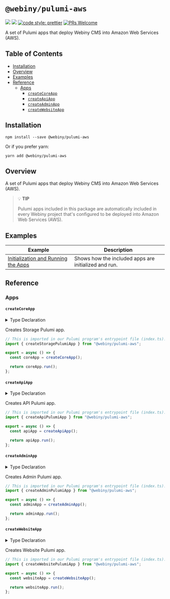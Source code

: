 # `@webiny/pulumi-aws`

[![](https://img.shields.io/npm/dw/@webiny/pulumi-aws.svg)](https://www.npmjs.com/package/@webiny/pulumi-aws)
[![](https://img.shields.io/npm/v/@webiny/pulumi-aws.svg)](https://www.npmjs.com/package/@webiny/pulumi-aws)
[![code style: prettier](https://img.shields.io/badge/code_style-prettier-ff69b4.svg?style=flat-square)](https://github.com/prettier/prettier)
[![PRs Welcome](https://img.shields.io/badge/PRs-welcome-brightgreen.svg?style=flat-square)](http://makeapullrequest.com)

A set of Pulumi apps that deploy Webiny CMS into Amazon Web Services (AWS).

## Table of Contents

- [Installation](#installation)
- [Overview](#overview)
- [Examples](#examples)
- [Reference](#reference)
    - [Apps](#functions)
        - [`createCoreApp`](#createCoreApp)
        - [`createApiApp`](#createApiApp)
        - [`createAdminApp`](#createAdminApp)
        - [`createWebsiteApp`](#createWebsiteApp)

## Installation

```
npm install --save @webiny/pulumi-aws
```

Or if you prefer yarn:

```
yarn add @webiny/pulumi-aws
```

## Overview

A set of Pulumi apps that deploy Webiny CMS into Amazon Web Services (AWS). 

> 💡 **TIP**
>
> Pulumi apps included in this package are automatically included in every Webiny project that's configured to be deployed into Amazon Web Services (AWS).

## Examples

| Example                           | Description                                                     |
| --------------------------------- | --------------------------------------------------------------- |
| [Initialization and Running the Apps](./docs/examples/initializationAndRunningTheApps.md) | Shows how the included apps are initialized and run. |

## Reference

### Apps

#### `createCoreApp`

<details>
<summary>Type Declaration</summary>
<p>

```ts
export interface CreateCoreAppParams {
    /**
     * Secures against deleting database by accident.
     * By default enabled in production environments.
     */
    protect?: PulumiAppParam<boolean>;
    /**
     * Enables ElasticSearch infrastructure.
     * Note that it requires also changes in application code.
     */
    elasticSearch?: PulumiAppParam<boolean>;
    /**
     * Enables VPC for the application.
     * By default enabled in production environments.
     */
    vpc?: PulumiAppParam<boolean>;
    /**
     * Additional settings for backwards compatibility.
     */
    legacy?: PulumiAppParam<CoreAppLegacyConfig>;
    
    pulumi?: (app: ReturnType<typeof createStoragePulumiApp>) => void;
}

export interface CoreAppLegacyConfig {
    useEmailAsUsername?: boolean;
}

export declare function createCoreApp(projectAppParams?: CreateCoreAppParams): import("@webiny/pulumi").PulumiApp<{
    fileManagerBucket: import("@webiny/pulumi").PulumiAppResource<typeof import("@pulumi/aws/s3").Bucket>;
    eventBus: import("@webiny/pulumi").PulumiAppResource<typeof import("@pulumi/aws/cloudwatch").EventBus>;
    elasticSearch: {
        domain: import("@webiny/pulumi").PulumiAppResource<typeof import("@pulumi/aws/elasticsearch").Domain>;
        domainPolicy: import("@webiny/pulumi").PulumiAppResource<typeof import("@pulumi/aws/elasticsearch").DomainPolicy>;
        table: import("@webiny/pulumi").PulumiAppResource<typeof import("@pulumi/aws/dynamodb").Table>;
        dynamoToElastic: {
            role: import("@webiny/pulumi").PulumiAppResource<typeof import("@pulumi/aws/iam").Role>;
            policy: import("@webiny/pulumi").PulumiAppResource<typeof import("@pulumi/aws/iam").Policy>;
            lambda: import("@webiny/pulumi").PulumiAppResource<typeof import("@pulumi/aws/lambda").Function>;
            eventSourceMapping: import("@webiny/pulumi").PulumiAppResource<typeof import("@pulumi/aws/lambda").EventSourceMapping>;
        };
    } | null;
    userPool: import("@webiny/pulumi").PulumiAppResource<typeof import("@pulumi/aws/cognito").UserPool>;
    userPoolClient: import("@webiny/pulumi").PulumiAppResource<typeof import("@pulumi/aws/cognito").UserPoolClient>;
    dynamoDbTable: import("@webiny/pulumi").PulumiAppResource<typeof import("@pulumi/aws/dynamodb").Table>;
    vpc: {
        vpc: import("@webiny/pulumi").PulumiAppResource<typeof import("@pulumi/aws/ec2").Vpc>;
        subnets: {
            public: import("@webiny/pulumi").PulumiAppResource<typeof import("@pulumi/aws/ec2").Subnet>[];
            private: import("@webiny/pulumi").PulumiAppResource<typeof import("@pulumi/aws/ec2").Subnet>[];
        };
    } | null;
}>;
```

</p>
</details>

Creates Storage Pulumi app.

```ts
// This is imported in our Pulumi program's entrypoint file (index.ts).
import { createStoragePulumiApp } from "@webiny/pulumi-aws";

export = async () => {
  const coreApp = createCoreApp();

  return coreApp.run();
};
```

#### `createApiApp`

<details>
<summary>Type Declaration</summary>
<p>

```ts
export interface CreateApiAppParams {
    /**
     * Enables or disables VPC for the API.
     * For VPC to work you also have to enable it in the Storage application.
     */
    vpc?: PulumiAppParam<boolean>;
    /** Custom domain configuration */
    domain?(app: PulumiApp): CustomDomainParams | undefined | void;
    pulumi?: (app: ReturnType<typeof createApiPulumiApp>) => void;
}

export declare const createApiPulumiApp: (projectAppParams?: CreateApiAppParams) => PulumiApp<{
    fileManager: {
        functions: {
            transform: import("@webiny/pulumi").PulumiAppResource<typeof import("@pulumi/aws/lambda").Function>;
            manage: import("@webiny/pulumi").PulumiAppResource<typeof import("@pulumi/aws/lambda").Function>;
            download: import("@webiny/pulumi").PulumiAppResource<typeof import("@pulumi/aws/lambda").Function>;
        };
        bucketNotification: import("@webiny/pulumi").PulumiAppResource<typeof import("@pulumi/aws/s3").BucketNotification>;
    };
    graphql: {
        role: import("@webiny/pulumi").PulumiAppResource<typeof import("@pulumi/aws/iam").Role>;
        policy: import("@webiny/pulumi").PulumiAppResource<typeof import("@pulumi/aws/iam").Policy>;
        functions: {
            graphql: import("@webiny/pulumi").PulumiAppResource<typeof import("@pulumi/aws/lambda").Function>;
        };
    };
    headlessCms: {
        role: import("@webiny/pulumi").PulumiAppResource<typeof import("@pulumi/aws/iam").Role>;
        policy: import("@webiny/pulumi").PulumiAppResource<typeof import("@pulumi/aws/iam").Policy>;
        functions: {
            graphql: import("@webiny/pulumi").PulumiAppResource<typeof import("@pulumi/aws/lambda").Function>;
        };
    };
    apiGateway: {
        api: import("@webiny/pulumi").PulumiAppResource<typeof import("@pulumi/aws/apigatewayv2").Api>;
        stage: import("@webiny/pulumi").PulumiAppResource<typeof import("@pulumi/aws/apigatewayv2").Stage>;
        routes: Record<string, {
            integration: import("@webiny/pulumi").PulumiAppResource<typeof import("@pulumi/aws/apigatewayv2").Integration>;
            route: import("@webiny/pulumi").PulumiAppResource<typeof import("@pulumi/aws/apigatewayv2").Route>;
            permission: import("@webiny/pulumi").PulumiAppResource<typeof import("@pulumi/aws/lambda").Permission>;
        }>;
        addRoute: (name: string, params: import("..").ApiRouteParams) => void;
    };
    cloudfront: import("@webiny/pulumi").PulumiAppResource<typeof import("@pulumi/aws/cloudfront").Distribution>;
    apwScheduler: {
        executeAction: {
            role: import("@webiny/pulumi").PulumiAppResource<typeof import("@pulumi/aws/iam").Role>;
            policy: import("@webiny/pulumi").PulumiAppResource<typeof import("@pulumi/aws/iam").Policy>;
            lambda: import("@webiny/pulumi").PulumiAppResource<typeof import("@pulumi/aws/lambda").Function>;
        };
        scheduleAction: {
            role: import("@webiny/pulumi").PulumiAppResource<typeof import("@pulumi/aws/iam").Role>;
            policy: import("@webiny/pulumi").PulumiAppResource<typeof import("@pulumi/aws/iam").Policy>;
            lambda: import("@webiny/pulumi").PulumiAppResource<typeof import("@pulumi/aws/lambda").Function>;
        };
        eventRule: import("@webiny/pulumi").PulumiAppResource<typeof import("@pulumi/aws/cloudwatch").EventRule>;
        eventTarget: import("@webiny/pulumi").PulumiAppResource<typeof import("@pulumi/aws/cloudwatch").EventTarget>;
    };
}>;
```

</p>
</details>

Creates API Pulumi app.

```ts
// This is imported in our Pulumi program's entrypoint file (index.ts).
import { createApiPulumiApp } from "@webiny/pulumi-aws";

export = async () => {
  const apiApp = createApiApp();

  return apiApp.run();
};
```

#### `createAdminApp`

<details>
<summary>Type Declaration</summary>
<p>

```ts
import * as aws from "@pulumi/aws";
import { PulumiApp } from "@webiny/pulumi";
import { CustomDomainParams } from "../customDomain";

export interface CreateAdminAppParams {
    /** Custom domain configuration */
    domain?(app: PulumiApp): CustomDomainParams | undefined | void;
    pulumi?: (app: ReturnType<typeof createAdminPulumiApp>) => void;
}

export declare const createAdminPulumiApp: (projectAppParams: CreateAdminAppParams) => PulumiApp<{
    cloudfront: import("@webiny/pulumi").PulumiAppResource<typeof aws.cloudfront.Distribution>;
    bucket: import("@webiny/pulumi").PulumiAppResource<typeof aws.s3.Bucket>;
    origin: aws.types.input.cloudfront.DistributionOrigin;
}>;
```

</p>
</details>

Creates Admin Pulumi app.

```ts
// This is imported in our Pulumi program's entrypoint file (index.ts).
import { createAdminPulumiApp } from "@webiny/pulumi-aws";

export = async () => {
  const adminApp = createAdminApp();

  return adminApp.run();
};
```

#### `createWebsiteApp`

<details>
<summary>Type Declaration</summary>
<p>

```ts
import * as pulumi from "@pulumi/pulumi";
import * as aws from "@pulumi/aws";
import { PulumiApp, PulumiAppParam } from "@webiny/pulumi";
import { CustomDomainParams } from "../customDomain";
export interface CreateWebsiteAppParams {
    /** Custom domain configuration */
    domain?(app: PulumiApp): CustomDomainParams | undefined | void;
    /**
     * Enables or disables VPC for the API.
     * For VPC to work you also have to enable it in the `storage` application.
     */
    vpc?: PulumiAppParam<boolean | undefined>;
    pulumi?: (app: ReturnType<typeof createWebsitePulumiApp>) => void;
}
export declare const createWebsitePulumiApp: (projectAppParams?: CreateWebsiteAppParams) => PulumiApp<{
    prerendering: {
        subscriber: {
            policy: pulumi.Output<aws.iam.Policy>;
            role: import("@webiny/pulumi").PulumiAppResource<typeof aws.iam.Role>;
            lambda: import("@webiny/pulumi").PulumiAppResource<typeof aws.lambda.Function>;
            eventRule: import("@webiny/pulumi").PulumiAppResource<typeof aws.cloudwatch.EventRule>;
            eventPermission: import("@webiny/pulumi").PulumiAppResource<typeof aws.lambda.Permission>;
            eventTarget: import("@webiny/pulumi").PulumiAppResource<typeof aws.cloudwatch.EventTarget>;
        };
        renderer: {
            policy: pulumi.Output<aws.iam.Policy>;
            role: import("@webiny/pulumi").PulumiAppResource<typeof aws.iam.Role>;
            lambda: import("@webiny/pulumi").PulumiAppResource<typeof aws.lambda.Function>;
            eventSourceMapping: import("@webiny/pulumi").PulumiAppResource<typeof aws.lambda.EventSourceMapping>;
        };
        flush: {
            policy: pulumi.Output<aws.iam.Policy>;
            role: import("@webiny/pulumi").PulumiAppResource<typeof aws.iam.Role>;
            lambda: import("@webiny/pulumi").PulumiAppResource<typeof aws.lambda.Function>;
            eventRule: import("@webiny/pulumi").PulumiAppResource<typeof aws.cloudwatch.EventRule>;
            eventPermission: import("@webiny/pulumi").PulumiAppResource<typeof aws.lambda.Permission>;
            eventTarget: import("@webiny/pulumi").PulumiAppResource<typeof aws.cloudwatch.EventTarget>;
        };
    };
    app: {
        cloudfront: import("@webiny/pulumi").PulumiAppResource<typeof aws.cloudfront.Distribution>;
        bucket: import("@webiny/pulumi").PulumiAppResource<typeof aws.s3.Bucket>;
        origin: aws.types.input.cloudfront.DistributionOrigin;
    };
    delivery: {
        cloudfront: import("@webiny/pulumi").PulumiAppResource<typeof aws.cloudfront.Distribution>;
        bucket: import("@webiny/pulumi").PulumiAppResource<typeof aws.s3.Bucket>;
        origin: aws.types.input.cloudfront.DistributionOrigin;
    };
}>;
```

</p>
</details>

Creates Website Pulumi app.

```ts
// This is imported in our Pulumi program's entrypoint file (index.ts).
import { createWebsitePulumiApp } from "@webiny/pulumi-aws";

export = async () => {
  const websiteApp = createWebsiteApp();

  return websiteApp.run();
};
```
